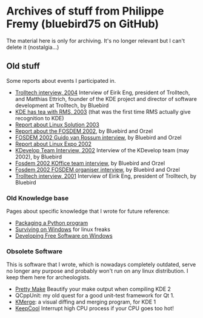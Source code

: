 # Archives of stuff from Philippe Fremy (bluebird75 on GitHub)

The material here is only for archiving. It's no longer relevant but I can't delete it (nostalgia...)

## Old stuff

Some reports about events I participated in.

* [Trolltech interview, 2004](http://dot.kde.org/2004/04/12/interview-trolltechs-eirik-eng-and-matthias-ettrich) Interview of Eirik Eng, president of Trolltech, and Matthias Ettrich, founder of the KDE project and director of software development at Trolltech, by Bluebird
* [KDE has tea with RMS, 2003](archives/KDE_has_tea_with_RMS.md) (that was the first time RMS actually give recognition to KDE)
* [Report about Linux Solution 2003](archives/Linux_Solutions_2003.md)
* [Report about the FOSDEM 2002](archives/Fosdem_2002_Report.md), by Bluebird and Orzel
* [FOSDEM 2002 Guido van Rossum interview](archives/Fosdem_2002_Guido_van_Rossum_interview.md), by Bluebird and Orzel
* [Report about Linux Expo 2002](archives/Linux_Expo_2002.md)
* [KDevelop Team Interview, 2002](archives/KDevelop_Team_Interview_2002.md) Interview of the KDevelop team (may 2002), by Bluebird
* [Fosdem 2002 KOffice team interview](archives/Fosdem_2002_Koffice_team_interview.md), by Bluebird and Orzel
* [Fosdem 2002 FOSDEM organiser interview](archives/Fosdem_2002_Fosdem_organiser_interview.md), by Bluebird and Orzel
* [Trolltech interview, 2001](http://dot.kde.org/2001/09/24/interview-trolltechs-president-eirik-eng) Interview of Eirik Eng, president of Trolltech, by Bluebird


### Old Knowledge base

Pages about specific knowledge that I wrote for future reference:

* [Packaging a Python program](archives/Packaging_a_python_program.md)
* [Surviving on Windows](archives/Surviving_on_Windows.md) for linux freaks
* [Developing Free Software on Windows](archives/Developing_Free_Software_on_windows.md)


### Obsolete Software
This is software that I wrote, which is nowadays completely outdated, serve no longer any purpose and probably won't run
on any linux distribution. I keep them here for archeologists.

* [Pretty Make](archives/Pretty_Make.md) Beautify your make output when compiling KDE 2
* QCppUnit: my old quest for a good unit-test framework for Qt 1.
* [KMerge](archives/KMerge.md): a visual diffing and merging program, for KDE 1
* [KeepCool](archives/KeepCool.md) Interrupt high CPU process if your CPU goes too hot!

